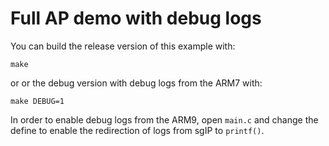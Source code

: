 # Full AP demo with debug logs

You can build the release version of this example with:

```
make
```

or or the debug version with debug logs from the ARM7 with:

```
make DEBUG=1
```

In order to enable debug logs from the ARM9, open `main.c` and change the define
to enable the redirection of logs from sgIP to `printf()`.
